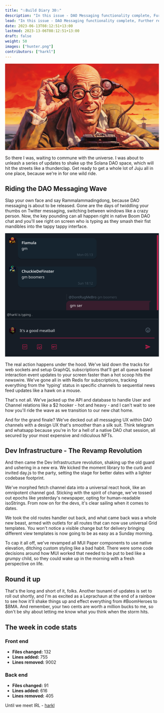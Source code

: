 ```yaml
---
title: "💥Build Diary 30💥"
description: "In this issue - DAO Messaging functionality complete, Further retooling of core infra and More"
lead: "In this issue - DAO Messaging functionality complete, Further retooling of core infra and More"
date: 2023-06-13T08:12:51+13:00
lastmod: 2023-13-06T08:12:51+13:00
draft: false
weight: 50
images: ["hunter.png"]
contributors: ["harkl"]
---
```


![Hunter S](hunter.png)

So there I was, waiting to commune with the universe. I was about to unleash a series of updates to shake up the Solana DAO space, which will hit the streets like a thunderclap. Get ready to get a whole lot of Juju all in one place, because we're in for one wild ride.

## Riding the DAO Messaging Wave

Slap your own face and say Rammalammadingdong, because DAO messaging is about to be released. Gone are the days of twiddling your thumbs on Twitter messaging, switching between windows like a crazy person. Now, the key pounding can all happen right in native Boom DAO chat and you'll see right on screen who is typing as they smash their fist mandibles into the tappy tappy interface.

![Tappy](tappy.png)

The real action happens under the hood. We've laid down the tracks for web sockets and setup GraphQL subscriptions that'll get all queue based interaction event updates to your screen faster than a hot scoop hits the newswire. We've gone all in with Redis for subscriptions, tracking everything from the 'typing' status in specific channels to sequential news feed updates like a hawk on a mouse.

That's not all. We've jacked up the API and database to handle User and Channel relations like a $2 hooker - hot and heavy - and I can't wait to see how you'll ride the wave as we transition to our new chat home.

And for the grand finale? We've decked out all messaging UX within DAO channels with a design UX that's smoother than a silk suit. Think telegram and whatsapp because you're in for a hell of a native DAO chat session, all secured by your most expensive and ridiculous NFTs.

## Dev Infrastructure - The Revamp Revolution

And then came the Dev Infrastructure revolution, shaking up the old guard and ushering in a new era. We kicked the moment library to the curb and invited day.js to the party, setting the stage for better dates with a lighter codebase footprint.

We've morphed fetch channel data into a universal react hook, like an omnipotent channel god. Sticking with the spirit of change, we've tossed out epochs like yesterday's newspaper, opting for human-readable isoStrings. From now on for the devs, it's clear sailing when it comes to dates.

We took the old routes handler out back, and what came back was a whole new beast, armed with outlets for all routes that can now use universal Grid templates. You won't notice a visible change but for delivery bringing different view templates is now going to be as easy as a Sunday morning.

To cap it all off, we've revamped all MUI Paper components to use native elevation, ditching custom styling like a bad habit. There were some code decisions around how MUI worked that needed to be put to bed like a grumpy child, so they could wake up in the morning with a fresh perspective on life.

## Round it up

That's the long and short of it, folks. Another tsunami of updates is set to roll out shortly, and I'm as excited as a Leprachaun at the end of a rainbow to see how it'll shake things up and effect everything from #BoomHeroes to $BMA. And remember, your two cents are worth a million bucks to me, so don't be shy about letting me know what you think when the storm hits.

## The week in code stats

### Front end

- **Files changed:** 132
- **Lines added:** 755
- **Lines removed:** 9002

### Back end

- **Files changed:** 91
- **Lines added:** 616
- **Lines removed:** 405

Until we meet IRL - [harkl](https://boom.army/#/social.boom.army/a/110693550018915728)
